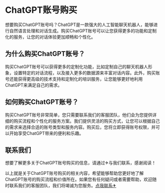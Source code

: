 # ChatGPT账号购买

想要购买ChatGPT账号吗？ChatGPT是一款强大的人工智能聊天机器人，能够进行自然语言处理和对话生成。购买ChatGPT账号可以让您获得更多的功能和定制化的服务，让您的对话体验更加顺畅和个性化。

## 为什么购买ChatGPT账号？

购买ChatGPT账号可以获得更多的定制化功能，比如定制自己的聊天机器人形象，设置特定的对话流程，以及接入更多的数据源来丰富对话内容。此外，购买账号还能获得更高级的技术支持和定制化的培训服务，让您能够更好地利用ChatGPT来满足自己的需求。

## 如何购买ChatGPT账号？

购买ChatGPT账号非常简单，您只需要联系我们的客服团队，他们会为您提供详细的购买流程和个性化的服务方案。我们提供灵活的购买方式，让您可以根据自己的需求来选择合适的账号类型和服务内容。购买后，您将立即获得账号权限，并可以开始享受ChatGPT带来的便利和乐趣。

## 联系我们

想要了解更多关于ChatGPT账号购买的信息，请通过✈与我们联系，感谢阅读！

以上就是关于ChatGPT账号购买的相关内容，希望能够帮助您更好地了解ChatGPT账号的购买流程和价值所在。如果您有任何疑问或者需要帮助，欢迎随时联系我们的客服团队，我们将竭诚为您服务。[点我联系✈](https://www.G208.com)